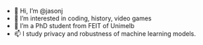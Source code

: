 - 👋 Hi, I’m @jasonj
- 👀 I’m interested in coding, history, video games
- 🌱 I’m a PhD student from FEIT of Unimelb
- 📫 I study privacy and robustness of machine learning models.

<!---
jason-jiankai/jason-jiankai is a ✨ special ✨ repository because its `README.md` (this file) appears on your GitHub profile.
You can click the Preview link to take a look at your changes.
--->
